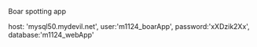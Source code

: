 Boar spotting app

host: 'mysql50.mydevil.net',
    user:'m1124_boarApp',
    password:'xXDzik2Xx',
    database:'m1124_webApp'